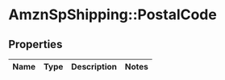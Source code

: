 # AmznSpShipping::PostalCode

## Properties
Name | Type | Description | Notes
------------ | ------------- | ------------- | -------------

